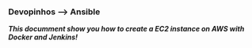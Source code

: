 ### Devopinhos --> Ansible

_**This documment show you how to create a EC2 instance on AWS with Docker and Jenkins!**_

